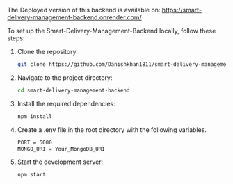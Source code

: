 The Deployed version of this backend is available on:
https://smart-delivery-management-backend.onrender.com/

To set up the Smart-Delivery-Management-Backend locally, follow these steps:

1. Clone the repository:
   ```bash
   git clone https://github.com/Danishkhan1811/smart-delivery-management-backend

2. Navigate to the project directory:
   ```bash
   cd smart-delivery-management-backend

3. Install the required dependencies:
   ```bash
   npm install

4. Create a .env file in the root directory with the following variables.
   ```bash
   PORT = 5000
   MONGO_URI = Your_MongoDB_URI

6. Start the development server:
   ```bash
   npm start
